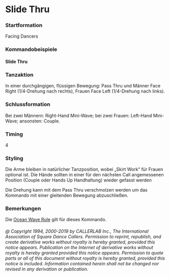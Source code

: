 
# Slide Thru

### Startformation

Facing Dancers

### Kommandobeispiele

#### Slide Thru

### Tanzaktion

In einer durchgängigen, flüssigen Bewegung: Pass Thru und Männer Face Right (1/4-Drehung nach
rechts), Frauen Face Left (1/4-Drehung nach links).

### Schlussformation

Bei zwei Männern: Right-Hand Mini-Wave; bei zwei Frauen: Left-Hand Mini-Wave; ansonsten:
Couple.

### Timing

4

### Styling

Die Arme bleiben in natürlicher Tanzposition, wobei „Skirt Work“ für Frauen optional ist. Die Hände
sollten in einer für den nächsten Call angemessenen Position (Couple oder Hands Up Handhaltung) wieder
gefasst werden

Die Drehung kann mit dem Pass Thru verschmolzen werden um das Kommando mit einer gleitenden
Bewegung abzuschließen.

### Bemerkungen

Die [Ocean Wave Rule](../b2/ocean_wave_rule.md) gilt für dieses Kommando.

###### @ Copyright 1994, 2000-2019 by CALLERLAB Inc., The International Association of Square Dance Callers. Permission to reprint, republish, and create derivative works without royalty is hereby granted, provided this notice appears. Publication on the Internet of derivative works without royalty is hereby granted provided this notice appears. Permission to quote parts or all of this document without royalty is hereby granted, provided this notice is included. Information contained herein shall not be changed nor revised in any derivation or publication.
